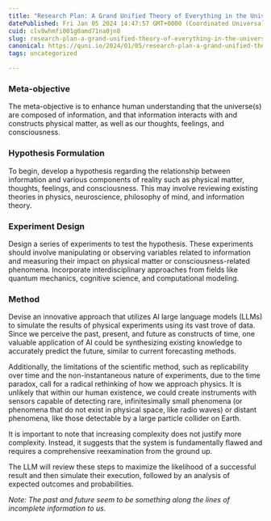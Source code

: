 ```yaml
---
title: "Research Plan: A Grand Unified Theory of Everything in the Universe(s)"
datePublished: Fri Jan 05 2024 14:47:57 GMT+0000 (Coordinated Universal Time)
cuid: clv8whmfi001g0amd71na0jn8
slug: research-plan-a-grand-unified-theory-of-everything-in-the-universes
canonical: https://quni.io/2024/01/05/research-plan-a-grand-unified-theory-of-everything-in-the-universes/
tags: uncategorized

---
```


### Meta-objective

The meta-objective is to enhance human understanding that the universe(s) are composed of information, and that information interacts with and constructs physical matter, as well as our thoughts, feelings, and consciousness.

### Hypothesis Formulation

To begin, develop a hypothesis regarding the relationship between information and various components of reality such as physical matter, thoughts, feelings, and consciousness. This may involve reviewing existing theories in physics, neuroscience, philosophy of mind, and information theory.

### Experiment Design

Design a series of experiments to test the hypothesis. These experiments should involve manipulating or observing variables related to information and measuring their impact on physical matter or consciousness-related phenomena. Incorporate interdisciplinary approaches from fields like quantum mechanics, cognitive science, and computational modeling.

### Method

Devise an innovative approach that utilizes AI large language models (LLMs) to simulate the results of physical experiments using its vast trove of data. Since we perceive the past, present, and future as constructs of time, one valuable application of AI could be synthesizing existing knowledge to accurately predict the future, similar to current forecasting methods.

Additionally, the limitations of the scientific method, such as replicability over time and the non-instantaneous nature of experiments, due to the time paradox, call for a radical rethinking of how we approach physics. It is unlikely that within our human existence, we could create instruments with sensors capable of detecting rare, infinitesimally small phenomena (or phenomena that do not exist in physical space, like radio waves) or distant phenomena, like those detectable by a large particle collider on Earth.

It is important to note that increasing complexity does not justify more complexity. Instead, it suggests that the system is fundamentally flawed and requires a comprehensive reexamination from the ground up.

The LLM will review these steps to maximize the likelihood of a successful result and then simulate their execution, followed by an analysis of expected outcomes and probabilities.

_Note: The past and future seem to be something along the lines of incomplete information to us._